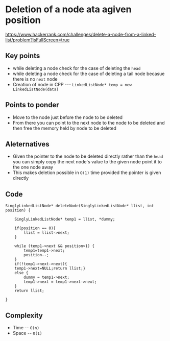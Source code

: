 # Deletion of a node ata agiven position

https://www.hackerrank.com/challenges/delete-a-node-from-a-linked-list/problem?isFullScreen=true

## Key points 

  * while deleting a node check for the case of deleting the ```head```
  * while deleting a node check for the case of deleting a tail node becasue there is no ```next``` node
  * Creation of node in CPP --- ```LinkedListNode* temp = new LinkedListNode(data)```

## Points to ponder
  
  * Move to the node just before the node to be deleted
  * From there you can point to the next node to the node to be deleted and then free the memory held by node to be deleted
 
## Aleternatives

  * Given the pointer to the node to be deleted directly rather than the ```head``` you can simply copy the next node's value to the given node point it to the one node away 
  * This makes deletion possible in ```O(1)``` time provided the pointer is given directly


## Code 

```
SinglyLinkedListNode* deleteNode(SinglyLinkedListNode* llist, int position) {

    SinglyLinkedListNode* temp1 = llist, *dummy;
    
    if(position == 0){
        llist = llist->next;
    }
    
    while (temp1->next && position>1) {
        temp1=temp1->next;
        position--;
    }
    if(!temp1->next->next){
    temp1->next=NULL;return llist;}
    else {
        dummy = temp1->next;
        temp1->next = temp1->next->next;
    }
    return llist;

}
```
## Complexity

  * Time --  ```O(n)```
  * Space -- ```O(1)```
